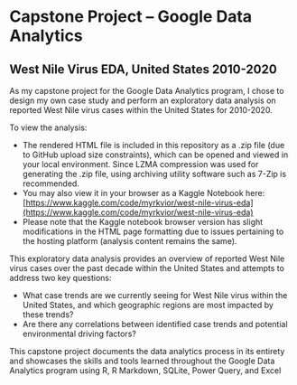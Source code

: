 # Capstone Project – Google Data Analytics
## West Nile Virus EDA, United States 2010-2020
As my capstone project for the Google Data Analytics program, I chose to design my own case study and perform an exploratory data analysis on reported West Nile virus cases within the United States for 2010-2020. 

To view the analysis:
- The rendered HTML file is included in this repository as a .zip file (due to GitHub upload size constraints), which can be opened and viewed in your local environment.  Since LZMA compression was used for generating the .zip file, using archiving utility software such as 7-Zip is recommended.
- You may also view it in your browser as a Kaggle Notebook here: [https://www.kaggle.com/code/myrkvior/west-nile-virus-eda](https://www.kaggle.com/code/myrkvior/west-nile-virus-eda)
- Please note that the Kaggle notebook browser version has slight modifications in the HTML page formatting due to issues pertaining to the hosting platform (analysis content remains the same).

This exploratory data analysis provides an overview of reported West Nile virus cases over the past decade within the United States and attempts to address two key questions:
-	What case trends are we currently seeing for West Nile virus within the United States, and which geographic regions are most impacted by these trends?
-	Are there any correlations between identified case trends and potential environmental driving factors?

This capstone project documents the data analytics process in its entirety and showcases the skills and tools learned throughout the Google Data Analytics program using R, R Markdown, SQLite, Power Query, and Excel  

